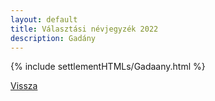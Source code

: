 ```yaml
---
layout: default
title: Választási névjegyzék 2022
description: Gadány
---
```


{% include settlementHTMLs/Gadaany.html %}

[Vissza](./)